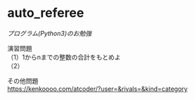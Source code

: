 # auto_referee

*プログラム(Python3)のお勉強*

演習問題  
（1）1からnまでの整数の合計をもとめよ  
（2）  


その他問題  
<https://kenkoooo.com/atcoder/?user=&rivals=&kind=category>
